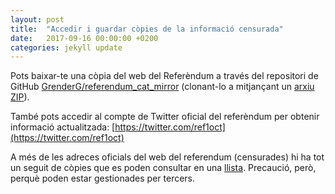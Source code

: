 ```yaml
---
layout: post
title:  "Accedir i guardar còpies de la informació censurada"
date:   2017-09-16 00:00:00 +0200
categories: jekyll update
---
```

Pots baixar-te una còpia del web del Referèndum a través del repositori de GitHub [GrenderG/referendum_cat_mirror](https://github.com/GrenderG/referendum_cat_mirror) (clonant-lo a mitjançant un [arxiu ZIP](https://github.com/GrenderG/referendum_cat_mirror/archive/master.zip)).

També pots accedir al compte de Twitter oficial del referèndum per obtenir informació actualitzada: [https://twitter.com/ref1oct](https://twitter.com/ref1oct)

A més de les adreces oficials del web del referendum (censurades) hi ha tot un seguit de còpies que es poden consultar en una [llista](https://github.com/GrenderG/referendum_cat_mirror#lista-de-mirrors). Precaució, però, perquè poden estar gestionades per tercers.
